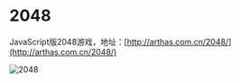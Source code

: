 # 2048
JavaScript版2048游戏，地址：[http://arthas.com.cn/2048/](http://arthas.com.cn/2048/)

![2048](http://ob9qd20l4.bkt.clouddn.com/204804.jpg)